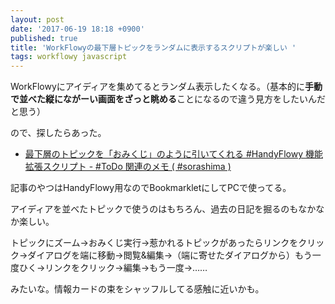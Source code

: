 ```yaml
---
layout: post
date: '2017-06-19 18:18 +0900'
published: true
title: 'WorkFlowyの最下層トピックをランダムに表示するスクリプトが楽しい '
tags: workflowy javascript
---
```

WorkFlowyにアイディアを集めてるとランダム表示したくなる。（基本的に**手動で並べた縦にながーい画面をざっと眺める**ことになるので違う見方をしたいんだと思う）

ので、探したらあった。

* <a href="http://sorashima.hatenablog.com/entry/omikuji" target="_blank">最下層のトピックを「おみくじ」のように引いてくれる #HandyFlowy 機能拡張スクリプト - #ToDo 関連のメモ ( #sorashima )</a>

記事のやつはHandyFlowy用なのでBookmarkletにしてPCで使ってる。

アイディアを並べたトピックで使うのはもちろん、過去の日記を掘るのもなかなか楽しい。

トピックにズーム→おみくじ実行→惹かれるトピックがあったらリンクをクリック→ダイアログを端に移動→閲覧&編集→（端に寄せたダイアログから）もう一度ひく→リンクをクリック→編集→もう一度→……

みたいな。情報カードの束をシャッフルしてる感触に近いかも。
